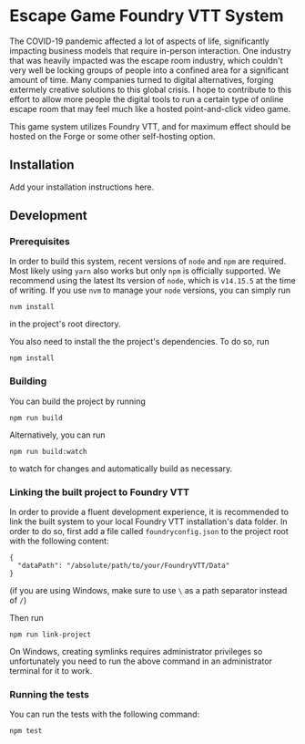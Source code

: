 # Escape Game Foundry VTT System

The COVID-19 pandemic affected a lot of aspects of life, significantly impacting business models that require in-person interaction.  One industry that was heavily impacted was the escape room industry, which couldn't very well be locking groups of people into a confined area for a significant amount of time.  Many companies turned to digital alternatives, forging extermely creative solutions to this global crisis.  I hope to contribute to this effort to allow more people the digital tools to run a certain type of online escape room that may feel much like a hosted point-and-click video game.

This game system utilizes Foundry VTT, and for maximum effect should be hosted on the Forge or some other self-hosting option.

## Installation

Add your installation instructions here.

## Development

### Prerequisites

In order to build this system, recent versions of `node` and `npm` are
required. Most likely using `yarn` also works but only `npm` is officially
supported. We recommend using the latest lts version of `node`, which is
`v14.15.5` at the time of writing. If you use `nvm` to manage your `node`
versions, you can simply run

```
nvm install
```

in the project's root directory.

You also need to install the the project's dependencies. To do so, run

```
npm install
```

### Building

You can build the project by running

```
npm run build
```

Alternatively, you can run

```
npm run build:watch
```

to watch for changes and automatically build as necessary.

### Linking the built project to Foundry VTT

In order to provide a fluent development experience, it is recommended to link
the built system to your local Foundry VTT installation's data folder. In
order to do so, first add a file called `foundryconfig.json` to the project root
with the following content:

```
{
  "dataPath": "/absolute/path/to/your/FoundryVTT/Data"
}
```

(if you are using Windows, make sure to use `\` as a path separator instead of
`/`)

Then run

```
npm run link-project
```

On Windows, creating symlinks requires administrator privileges so unfortunately
you need to run the above command in an administrator terminal for it to work.

### Running the tests

You can run the tests with the following command:

```
npm test
```
